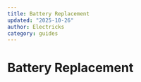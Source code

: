 ```yaml
---
title: Battery Replacement
updated: "2025-10-26"
author: Electricks
category: guides
---
```


# Battery Replacement

